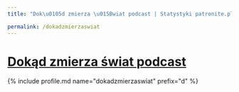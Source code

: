 ```yaml
---
title: "Dok\u0105d zmierza \u015Bwiat podcast | Statystyki patronite.pl | Patromierz"

permalink: /dokadzmierzaswiat
---
```


# [Dokąd zmierza świat podcast](https://patronite.pl/dokadzmierzaswiat)

{% include profile.md name="dokadzmierzaswiat" prefix="d" %}
